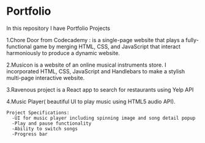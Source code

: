 # Portfolio
In this repository I have Portfolio Projects

1.Chore Door from Codecademy : is a single-page website that plays a fully-functional game by merging HTML, CSS, and JavaScript that interact harmoniously to produce a dynamic website.

2.Musicon is a website of an online musical instruments store. I incorporated HTML, CSS, JavaScript and Handlebars to make a stylish multi-page interactive website.

3.Ravenous project is a React app to search for restaurants using Yelp API

4.Music Player( beautiful UI to play music using HTML5 audio API). 

    Project Specifications:
      -UI for music player including spinning image and song detail popup
      -Play and pause functionality
      -Ability to switch songs
      -Progress bar 
